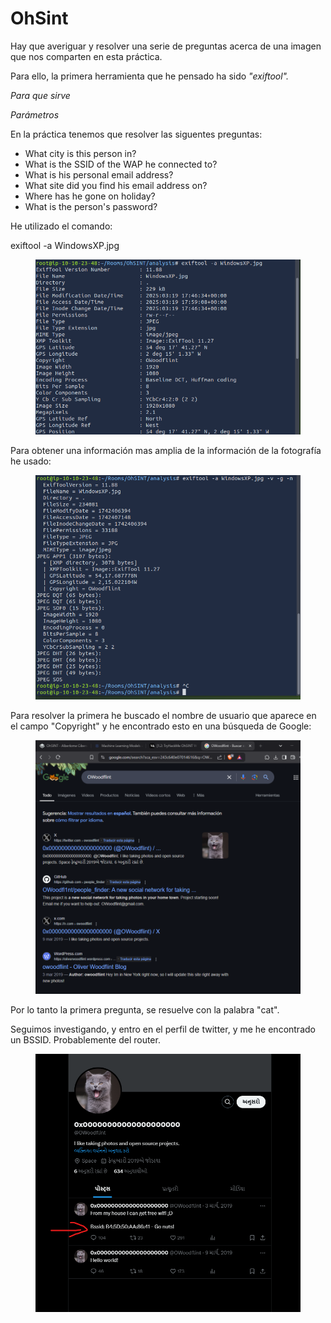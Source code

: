 # OhSint

Hay que averiguar y resolver una serie de preguntas acerca de una imagen que nos comparten en esta práctica.

Para ello, la primera herramienta que he pensado ha  sido _"exiftool"._

_Para que sirve_

_Parámetros_



En la práctica tenemos que resolver las siguentes preguntas:

* What city is this person in?
* What is the SSID of the WAP he connected to?
* What is his personal email address?
* What site did you find his email address on?
* Where has he gone on holiday?
* What is the person's password?

He utilizado el comando:

exiftool -a WindowsXP.jpg

<figure><img src="../.gitbook/assets/image (22).png" alt=""><figcaption></figcaption></figure>

Para obtener una información mas amplia de la información de la fotografía he usado:

<figure><img src="../.gitbook/assets/image (4) (1) (1) (1) (1).png" alt=""><figcaption></figcaption></figure>

Para resolver la primera he buscado el nombre de usuario que aparece en el campo "Copyright" y he encontrado esto en una búsqueda de Google:

<figure><img src="../.gitbook/assets/image (5) (1) (1) (1) (1).png" alt=""><figcaption></figcaption></figure>

Por lo tanto la primera pregunta, se resuelve con la palabra "cat".

Seguimos investigando, y entro en el perfil de twitter, y me he encontrado un BSSID. Probablemente del router.

<figure><img src="../.gitbook/assets/image (6) (1) (1) (1).png" alt=""><figcaption></figcaption></figure>


